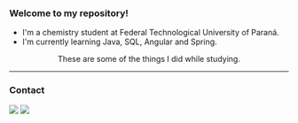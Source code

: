 
### Welcome to my repository!
- I'm a chemistry student at Federal Technological University of Paraná.
- I'm currently learning Java, SQL, Angular and Spring.
<div align="center">
These are some of the things I did while studying.
</div>

---

<h3 align="left">Contact</h3>
<div>  
  <a href="https://www.linkedin.com/in/luis-guilherme-giannina-sante-5382b91b2/" target="_blank"><img src="https://img.shields.io/badge/-LinkedIn-%230077B5?style=for-the-badge&logo=linkedin&logoColor=white" target="_blank"></a> 
  <a target="_blank" href="mailto:l.g.g.sante@gmail.com"><img src="https://img.shields.io/badge/-Gmail-D14836?style=for-the-badge&logo=Gmail&logoColor=white"></img></a>
</div>

